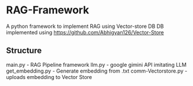 # RAG-Framework
A python framework to implement RAG using Vector-store DB 
DB implemented using https://github.com/Abhigyan126/Vector-Store 

## Structure

main.py - RAG Pipeline framework
llm.py - google gimini API imitating LLM
get_embedding.py - Generate embedding from .txt
comm-Vectorstore.py - uploads embedding to Vector Store
